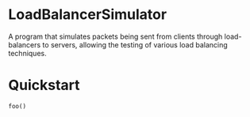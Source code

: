 # LoadBalancerSimulator

A program that simulates packets being sent from clients through load-balancers to servers, allowing the testing of various load balancing techniques. 

# Quickstart

<code>foo()</code>
